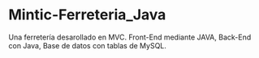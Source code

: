 # Mintic-Ferreteria_Java
Una ferretería desarollado en MVC. Front-End mediante JAVA, Back-End con Java, Base de datos con tablas de MySQL.
